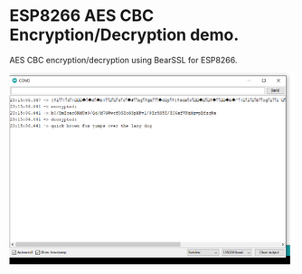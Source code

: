 # ESP8266 AES CBC Encryption/Decryption demo.

AES CBC encryption/decryption using BearSSL for ESP8266. 

![ESP8266 AES CBC encryption decryption demo](https://github.com/kakopappa/esp8266-aes-cbc-encryption-decryption/blob/main/demo.png)

